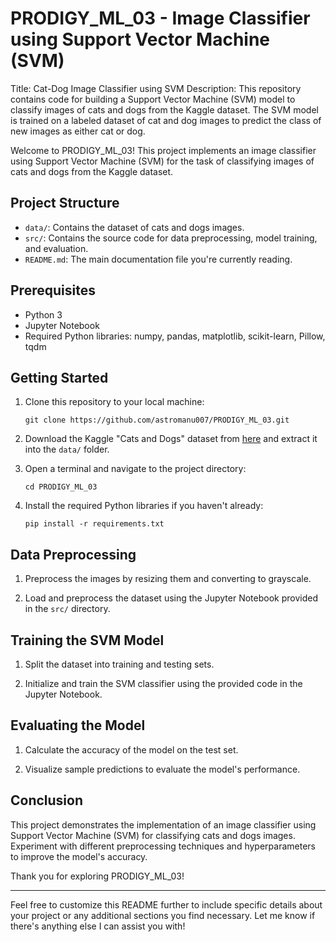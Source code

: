 # PRODIGY_ML_03 - Image Classifier using Support Vector Machine (SVM)

Title: Cat-Dog Image Classifier using SVM Description: This repository contains code for building a Support Vector Machine (SVM) model to classify images of cats and dogs from the Kaggle dataset. The SVM model is trained on a labeled dataset of cat and dog images to predict the class of new images as either cat or dog.

Welcome to PRODIGY_ML_03! This project implements an image classifier using Support Vector Machine (SVM) for the task of classifying images of cats and dogs from the Kaggle dataset.

## Project Structure

- `data/`: Contains the dataset of cats and dogs images.
- `src/`: Contains the source code for data preprocessing, model training, and evaluation.
- `README.md`: The main documentation file you're currently reading.

## Prerequisites

- Python 3
- Jupyter Notebook
- Required Python libraries: numpy, pandas, matplotlib, scikit-learn, Pillow, tqdm

## Getting Started

1. Clone this repository to your local machine:
   ```
   git clone https://github.com/astromanu007/PRODIGY_ML_03.git
   ```

2. Download the Kaggle "Cats and Dogs" dataset from [here](https://www.kaggle.com/c/dogs-vs-cats/data) and extract it into the `data/` folder.

3. Open a terminal and navigate to the project directory:
   ```
   cd PRODIGY_ML_03
   ```

4. Install the required Python libraries if you haven't already:
   ```
   pip install -r requirements.txt
   ```

## Data Preprocessing

1. Preprocess the images by resizing them and converting to grayscale.

2. Load and preprocess the dataset using the Jupyter Notebook provided in the `src/` directory.

## Training the SVM Model

1. Split the dataset into training and testing sets.

2. Initialize and train the SVM classifier using the provided code in the Jupyter Notebook.

## Evaluating the Model

1. Calculate the accuracy of the model on the test set.

2. Visualize sample predictions to evaluate the model's performance.

## Conclusion

This project demonstrates the implementation of an image classifier using Support Vector Machine (SVM) for classifying cats and dogs images. Experiment with different preprocessing techniques and hyperparameters to improve the model's accuracy.

Thank you for exploring PRODIGY_ML_03!

---

Feel free to customize this README further to include specific details about your project or any additional sections you find necessary. Let me know if there's anything else I can assist you with!
